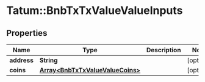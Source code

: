 # Tatum::BnbTxTxValueValueInputs

## Properties
Name | Type | Description | Notes
------------ | ------------- | ------------- | -------------
**address** | **String** |  | [optional] 
**coins** | [**Array&lt;BnbTxTxValueValueCoins&gt;**](BnbTxTxValueValueCoins.md) |  | [optional] 

